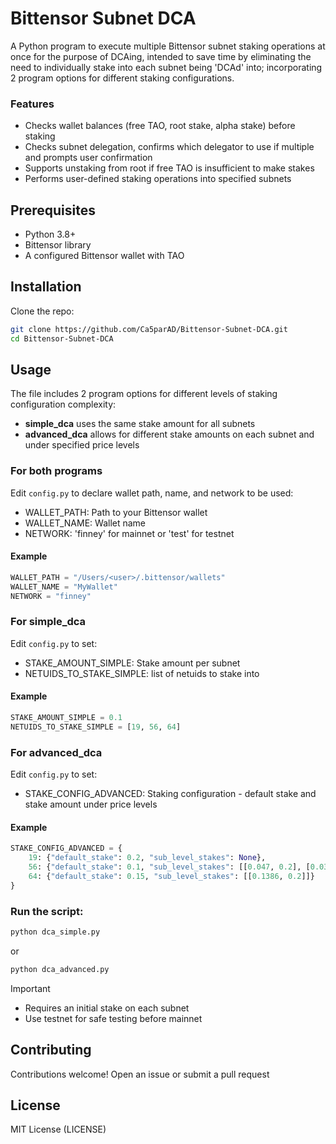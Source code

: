 # Bittensor Subnet DCA
A Python program to execute multiple Bittensor subnet staking operations at once for the purpose of DCAing, intended to save time by eliminating the need to individually stake into each subnet being 'DCAd' into; incorporating 2 program options for different staking configurations.

### Features
- Checks wallet balances (free TAO, root stake, alpha stake) before staking
- Checks subnet delegation, confirms which delegator to use if multiple and prompts user confirmation
- Supports unstaking from root if free TAO is insufficient to make stakes
- Performs user-defined staking operations into specified subnets


## Prerequisites
- Python 3.8+
- Bittensor library
- A configured Bittensor wallet with TAO


## Installation
Clone the repo:
```bash
git clone https://github.com/Ca5parAD/Bittensor-Subnet-DCA.git
cd Bittensor-Subnet-DCA
```


## Usage
The file includes 2 program options for different levels of staking configuration complexity:

- **simple_dca** uses the same stake amount for all subnets
- **advanced_dca** allows for different stake amounts on each subnet and under specified price levels

### For both programs
Edit `config.py` to declare wallet path, name, and network to be used:
- WALLET_PATH: Path to your Bittensor wallet
- WALLET_NAME: Wallet name
- NETWORK: 'finney' for mainnet or 'test' for testnet

#### Example
```python
WALLET_PATH = "/Users/<user>/.bittensor/wallets"
WALLET_NAME = "MyWallet"
NETWORK = "finney"
```

### For simple_dca
Edit `config.py` to set:
- STAKE_AMOUNT_SIMPLE: Stake amount per subnet
- NETUIDS_TO_STAKE_SIMPLE: list of netuids to stake into

#### Example
```python
STAKE_AMOUNT_SIMPLE = 0.1
NETUIDS_TO_STAKE_SIMPLE = [19, 56, 64]
```

### For advanced_dca
Edit `config.py` to set:
- STAKE_CONFIG_ADVANCED: Staking configuration - default stake and stake amount under price levels

#### Example
```python
STAKE_CONFIG_ADVANCED = {
    19: {"default_stake": 0.2, "sub_level_stakes": None},
    56: {"default_stake": 0.1, "sub_level_stakes": [[0.047, 0.2], [0.0366, 0.3]]},
    64: {"default_stake": 0.15, "sub_level_stakes": [[0.1386, 0.2]]}
}
```

### Run the script:
```bash
python dca_simple.py
```
or
```bash
python dca_advanced.py
```

> [!IMPORTANT]
> - Requires an initial stake on each subnet
> - Use testnet for safe testing before mainnet


## Contributing
Contributions welcome! Open an issue or submit a pull request

## License
MIT License (LICENSE)